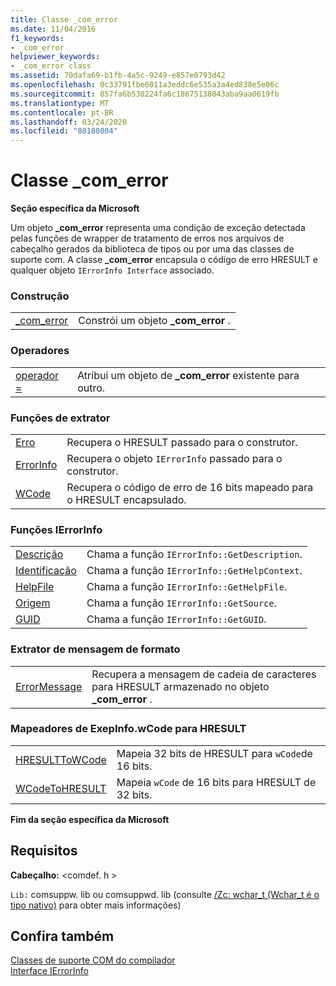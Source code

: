 ```yaml
---
title: Classe _com_error
ms.date: 11/04/2016
f1_keywords:
- _com_error
helpviewer_keywords:
- _com_error class
ms.assetid: 70dafa69-b1fb-4a5c-9249-e857e0793d42
ms.openlocfilehash: 0c33791fbe6011a3eddc6e535a3a4ed838e5e06c
ms.sourcegitcommit: 857fa6b530224fa6c18675138043aba9aa0619fb
ms.translationtype: MT
ms.contentlocale: pt-BR
ms.lasthandoff: 03/24/2020
ms.locfileid: "80180804"
---
```

# <a name="_com_error-class"></a>Classe _com_error

**Seção específica da Microsoft**

Um objeto **_com_error** representa uma condição de exceção detectada pelas funções de wrapper de tratamento de erros nos arquivos de cabeçalho gerados da biblioteca de tipos ou por uma das classes de suporte com. A classe **_com_error** encapsula o código de erro HRESULT e qualquer objeto `IErrorInfo Interface` associado.

### <a name="construction"></a>Construção

|||
|-|-|
|[_com_error](../cpp/com-error-com-error.md)|Constrói um objeto **_com_error** .|

### <a name="operators"></a>Operadores

|||
|-|-|
|[operador =](../cpp/com-error-operator-equal.md)|Atribui um objeto de **_com_error** existente para outro.|

### <a name="extractor-functions"></a>Funções de extrator

|||
|-|-|
|[Erro](../cpp/com-error-error.md)|Recupera o HRESULT passado para o construtor.|
|[ErrorInfo](../cpp/com-error-errorinfo.md)|Recupera o objeto `IErrorInfo` passado para o construtor.|
|[WCode](../cpp/com-error-wcode.md)|Recupera o código de erro de 16 bits mapeado para o HRESULT encapsulado.|

### <a name="ierrorinfo-functions"></a>Funções IErrorInfo

|||
|-|-|
|[Descrição](../cpp/com-error-description.md)|Chama a função `IErrorInfo::GetDescription`.|
|[Identificação](../cpp/com-error-helpcontext.md)|Chama a função `IErrorInfo::GetHelpContext`.|
|[HelpFile](../cpp/com-error-helpfile.md)|Chama a função `IErrorInfo::GetHelpFile`.|
|[Origem](../cpp/com-error-source.md)|Chama a função `IErrorInfo::GetSource`.|
|[GUID](../cpp/com-error-guid.md)|Chama a função `IErrorInfo::GetGUID`.|

### <a name="format-message-extractor"></a>Extrator de mensagem de formato

|||
|-|-|
|[ErrorMessage](../cpp/com-error-errormessage.md)|Recupera a mensagem de cadeia de caracteres para HRESULT armazenado no objeto **_com_error** .|

### <a name="exepinfowcode-to-hresult-mappers"></a>Mapeadores de ExepInfo.wCode para HRESULT

|||
|-|-|
|[HRESULTToWCode](../cpp/com-error-hresulttowcode.md)|Mapeia 32 bits de HRESULT para `wCode`de 16 bits.|
|[WCodeToHRESULT](../cpp/com-error-wcodetohresult.md)|Mapeia `wCode` de 16 bits para HRESULT de 32 bits.|

**Fim da seção específica da Microsoft**

## <a name="requirements"></a>Requisitos

**Cabeçalho:** \<comdef. h >

`Lib:` comsuppw. lib ou comsuppwd. lib (consulte [/Zc: wchar_t (Wchar_t é o tipo nativo)](../build/reference/zc-wchar-t-wchar-t-is-native-type.md) para obter mais informações)

## <a name="see-also"></a>Confira também

[Classes de suporte COM do compilador](../cpp/compiler-com-support-classes.md)<br/>
[Interface IErrorInfo](/windows/win32/api/oaidl/nn-oaidl-ierrorinfo)
